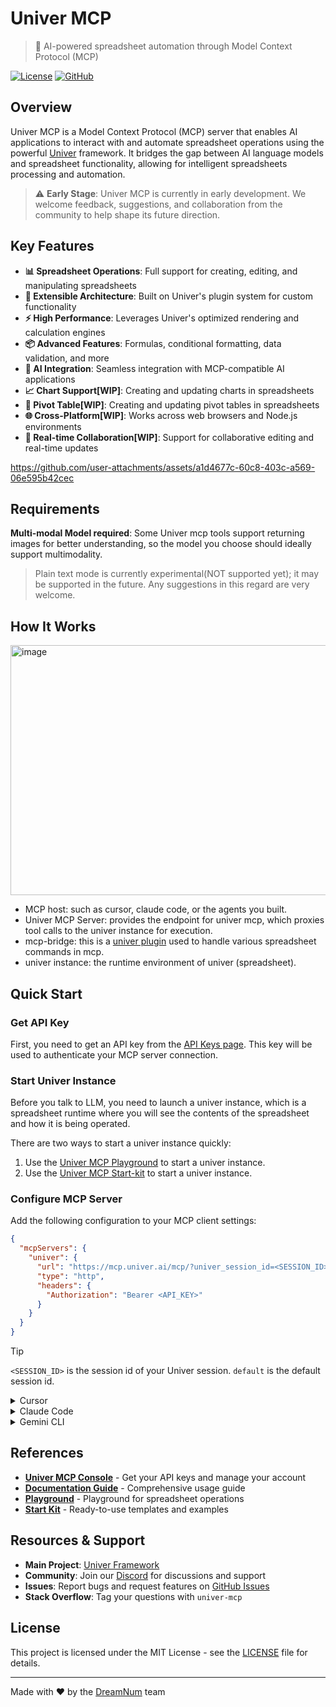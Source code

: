 # Univer MCP

> 🚀 AI-powered spreadsheet automation through Model Context Protocol (MCP)

[![License](https://img.shields.io/badge/license-MIT-blue.svg)](LICENSE)
[![GitHub](https://img.shields.io/badge/GitHub-dream--num%2Funiver--mcp-blue)](https://github.com/dream-num/univer-mcp)

## Overview

Univer MCP is a Model Context Protocol (MCP) server that enables AI applications to interact with and automate spreadsheet operations using the powerful [Univer](https://github.com/dream-num/univer) framework. It bridges the gap between AI language models and spreadsheet functionality, allowing for intelligent spreadsheets processing and automation.

> ⚠️ **Early Stage**: Univer MCP is currently in early development. We welcome feedback, suggestions, and collaboration from the community to help shape its future direction.

## Key Features

- **📊 Spreadsheet Operations**: Full support for creating, editing, and manipulating spreadsheets
- **🔧 Extensible Architecture**: Built on Univer's plugin system for custom functionality
- **⚡ High Performance**: Leverages Univer's optimized rendering and calculation engines
- **📦 Advanced Features**: Formulas, conditional formatting, data validation, and more
- **🤖 AI Integration**: Seamless integration with MCP-compatible AI applications
- **📈 Chart Support[WIP]**: Creating and updating charts in spreadsheets
- **🔗 Pivot Table[WIP]**: Creating and updating pivot tables in spreadsheets
- **🌐 Cross-Platform[WIP]**: Works across web browsers and Node.js environments
- **🔄 Real-time Collaboration[WIP]**: Support for collaborative editing and real-time updates


https://github.com/user-attachments/assets/a1d4677c-60c8-403c-a569-06e595b42cec


## Requirements

**Multi-modal Model required**: Some Univer mcp tools support returning images for better understanding, so the model you choose should ideally support multimodality.

> Plain text mode is currently experimental(NOT supported yet); it may be supported in the future. Any suggestions in this regard are very welcome.


## How It Works

<img width="600" height="400" alt="image" src="https://github.com/user-attachments/assets/58626cac-831d-4aa0-9c44-b3d2ff5262d9" />


- MCP host: such as cursor, claude code, or the agents you built.  
- Univer MCP Server: provides the endpoint for univer mcp, which proxies tool calls to the univer instance for execution.
- mcp-bridge: this is a [univer plugin](https://docs.univer.ai/guides/recipes/architecture/univer#plugins) used to handle various spreadsheet commands in mcp.
- univer instance: the runtime environment of univer (spreadsheet).


## Quick Start

### Get API Key
First, you need to get an API key from the [API Keys page](https://console.univer.ai/apikeys). This key will be used to authenticate your MCP server connection.

### Start Univer Instance

Before you talk to LLM, you need to launch a univer instance, which is a spreadsheet runtime where you will see the contents of the spreadsheet and how it is being operated.

There are two ways to start a univer instance quickly:
1. Use the [Univer MCP Playground](https://console.univer.ai/playground) to start a univer instance.
2. Use the [Univer MCP Start-kit](https://github.com/dream-num/univer-mcp-start-kit) to start a univer instance.

### Configure MCP Server

Add the following configuration to your MCP client settings:

```json
{
  "mcpServers": {
    "univer": {
      "url": "https://mcp.univer.ai/mcp/?univer_session_id=<SESSION_ID>",
      "type": "http",
      "headers": {
        "Authorization": "Bearer <API_KEY>"
      }
    }
  }
}
```
> [!TIP]
> `<SESSION_ID>` is the session id of your Univer session. `default` is the default session id.

<details>
<summary>Cursor</summary>

Click the button to install:

[![Install MCP Server](https://cursor.com/deeplink/mcp-install-dark.svg)](https://cursor.com/en/install-mcp?name=univer-mcp&config=eyJ1cmwiOiJodHRwczovL21jcC51bml2ZXIuYWkvbWNwLyIsImhlYWRlcnMiOnsiQXV0aG9yaXphdGlvbiI6IkJlYXJlciB7WU9VUl9VTklWRVJfQVBJX0tFWX0ifX0%3D)


</details>

<details>

<summary>Claude Code</summary>

```bash
claude mcp add --transport http univer-mcp https://mcp.univer.ai/mcp/ -H 'Authorization: Bearer {Your UNIVER_API_KEY}'
```
</details>

<details>
<summary>Gemini CLI</summary>

```bash
gemini mcp add --transport http univer-mcp https://mcp.univer.ai/mcp/ --header "Authorization: Bearer {Your UNIVER_API_KEY}"
```
</details>



## References

- **[Univer MCP Console](https://console.univer.ai/apikeys)** - Get your API keys and manage your account
- **[Documentation Guide](https://console.univer.ai/mcpguide)** - Comprehensive usage guide
- **[Playground](https://console.univer.ai/playground)** - Playground for spreadsheet operations
- **[Start Kit](https://github.com/dream-num/univer-mcp-start-kit)** - Ready-to-use templates and examples

## Resources & Support

- **Main Project**: [Univer Framework](https://github.com/dream-num/univer)
- **Community**: Join our [Discord](https://discord.gg/kB2wpYyM) for discussions and support
- **Issues**: Report bugs and request features on [GitHub Issues](https://github.com/dream-num/univer-mcp/issues)
- **Stack Overflow**: Tag your questions with `univer-mcp`

## License

This project is licensed under the MIT License - see the [LICENSE](LICENSE) file for details.

---

Made with ❤️ by the [DreamNum](https://github.com/dream-num) team
